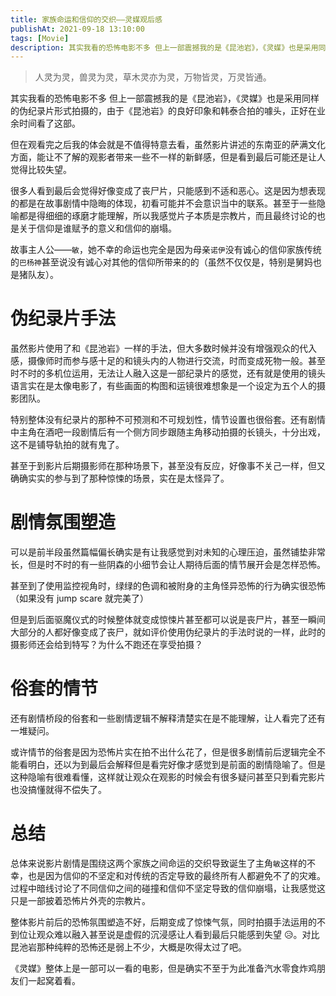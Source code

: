 ```yaml
---
title: 家族命运和信仰的交织——灵媒观后感
publishAt: 2021-09-18 13:10:00
tags: [Movie]
description: 其实我看的恐怖电影不多 但上一部震撼我的是《昆池岩》，《灵媒》也是采用同样的伪纪录片形式拍摄的，由于《昆池岩》的良好印象和韩泰合拍的噱头，正好在业余时间看了这部。
---
```


> 人灵为灵，兽灵为灵，草木灵亦为灵，万物皆灵，万灵皆通。

其实我看的恐怖电影不多 但上一部震撼我的是《昆池岩》，《灵媒》也是采用同样的伪纪录片形式拍摄的，由于《昆池岩》的良好印象和韩泰合拍的噱头，正好在业余时间看了这部。

但在观看完之后我的体会就是不值得特意去看，虽然影片讲述的东南亚的萨满文化方面，能让不了解的观影者带来一些不一样的新鲜感，但是看到最后可能还是让人觉得比较失望。

很多人看到最后会觉得好像变成了丧尸片，只能感到不适和恶心。这是因为想表现的都是在故事剧情中隐晦的体现，初看可能并不会意识当中的联系。甚至于一些隐喻都是得细细的琢磨才能理解，所以我感觉片子本质是宗教片，而且最终讨论的也是关于信仰是谁赋予的意义和信仰的崩塌。

故事主人公——`敏`，她不幸的命运也完全是因为母亲`诺伊`没有诚心的信仰家族传统的`巴杨神`甚至说没有诚心对其他的信仰所带来的的（虽然不仅仅是，特别是舅妈也是猪队友）。

# 伪纪录片手法

虽然影片使用了和《昆池岩》一样的手法，但大多数时候并没有增强观众的代入感，摄像师时而参与感十足的和镜头内的人物进行交流，时而变成死物一般。甚至时不时的多机位运用，无法让人融入这是一部纪录片的感觉，还有就是使用的镜头语言实在是太像电影了，有些画面的构图和运镜很难想象是一个设定为五个人的摄影团队。

特别整体没有纪录片的那种不可预测和不可规划性，情节设置也很俗套。还有剧情中主角在酒吧一段剧情后有一个侧方同步跟随主角移动拍摄的长镜头，十分出戏，这不是铺导轨拍的就有鬼了。

甚至于到影片后期摄影师在那种场景下，甚至没有反应，好像事不关己一样，但又确确实实的参与到了那种惊悚的场景，实在是太怪异了。

# 剧情氛围塑造

可以是前半段虽然篇幅偏长确实是有让我感觉到对未知的心理压迫，虽然铺垫非常长，但是时不时的有一些阴森的小细节会让人期待后面的情节展开会是怎样恐怖。

甚至到了使用监控视角时，绿绿的色调和被附身的主角怪异恐怖的行为确实很恐怖（如果没有 jump scare 就完美了）

但是到后面驱魔仪式的时候整体就变成惊悚片甚至都可以说是丧尸片，甚至一瞬间大部分的人都好像变成了丧尸，就如评价使用伪纪录片的手法时说的一样，此时的摄影师还会给到特写？为什么不跑还在享受拍摄？

# 俗套的情节

还有剧情桥段的俗套和一些剧情逻辑不解释清楚实在是不能理解，让人看完了还有一堆疑问。

或许情节的俗套是因为恐怖片实在拍不出什么花了，但是很多剧情前后逻辑完全不能看明白，还以为到最后会解释但是看完好像才感觉到是前面的剧情隐喻了。但是这种隐喻有很难看懂，这样就让观众在观影的时候会有很多疑问甚至只到看完影片也没搞懂就得不偿失了。

# 总结

总体来说影片剧情是围绕这两个家族之间命运的交织导致诞生了主角`敏`这样的不幸，也是因为信仰的不坚定和对传统的否定导致的最终所有人都避免不了的灾难。过程中暗线讨论了不同信仰之间的碰撞和信仰不坚定导致的信仰崩塌，让我感觉这只是一部披着恐怖片外壳的宗教片。

整体影片前后的恐怖氛围塑造不好，后期变成了惊悚气氛，同时拍摄手法运用的不到位让观众难以融入甚至说是虚假的沉浸感让人看到最后只能感到失望 😥。对比昆池岩那种纯粹的恐怖还是弱上不少，大概是吹得太过了吧。

《灵媒》整体上是一部可以一看的电影，但是确实不至于为此准备汽水零食炸鸡朋友们一起窝着看。
